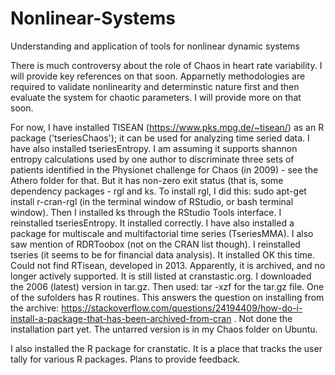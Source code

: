 # Nonlinear-Systems
Understanding and application of tools for nonlinear dynamic systems

There is much controversy about the role of Chaos in heart rate variability. I will provide key references on that soon. Apparnetly methodologies are required to validate nonlinearity and determinstic nature first and then evaluate the system for chaotic parameters. I will provide more on that soon.

For now, I have installed TISEAN (https://www.pks.mpg.de/~tisean/) as an R package ('tseriesChaos'); it can be used for analyzing time seried data. I have also installed tseriesEntropy. I am assuming it supports shannon entropy calculations used by one author to discriminate three sets of patients identified in the Physionet challenge for Chaos (in 2009) - see the Athero folder for that. But it has non-zero exit status (that is, some dependency packages - rgl and ks. To install rgl, I did this: sudo apt-get install r-cran-rgl (in the terminal window of RStudio, or bash terminal window). Then I installed ks through the RStudio Tools interface. I reinstalled tseriesEntropy. It installed correctly. I have also installed a package for multiscale and multifactorial time series (TseriesMMA). I also saw mention of RDRToobox (not on the CRAN list though). I reinstalled tseries (it seems to be for financial data analysis). It installed OK this time. Could not find RTisean, developed in 2013. Apparently, it is archived, and no longer actively supported. It is still listed at cranstastic.org. I downloaded the 2006 (latest) version in tar.gz. Then used: tar -xzf for the tar.gz file. One of the sufolders has R routines. This answers the question on installing from the archive: https://stackoverflow.com/questions/24194409/how-do-i-install-a-package-that-has-been-archived-from-cran . Not done the installation part yet. The untarred version is in my Chaos folder on Ubuntu. 

I also installed the R package for cranstatic. It is a place that tracks the user tally for various R packages. Plans to provide feedback. 
